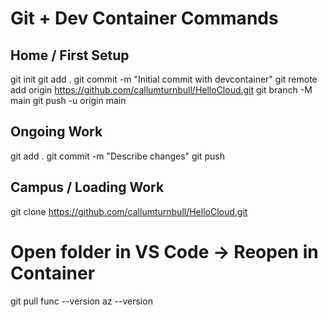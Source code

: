 # Git + Dev Container Commands

## Home / First Setup
git init
git add .
git commit -m "Initial commit with devcontainer"
git remote add origin https://github.com/callumturnbull/HelloCloud.git
git branch -M main
git push -u origin main


## Ongoing Work
git add .
git commit -m "Describe changes"
git push

## Campus / Loading Work
git clone https://github.com/callumturnbull/HelloCloud.git
# Open folder in VS Code → Reopen in Container
git pull
func --version
az --version
